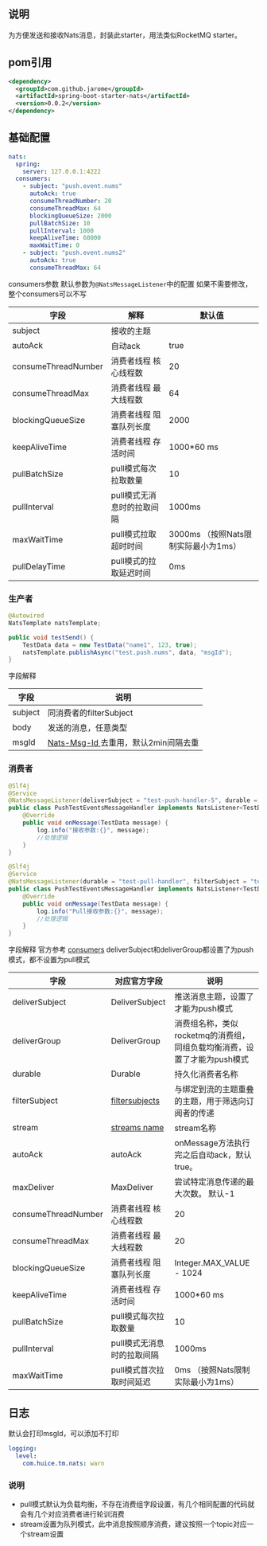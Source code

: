 ## 说明
为方便发送和接收Nats消息，封装此starter，用法类似RocketMQ starter。
## pom引用
```xml
<dependency>
  <groupId>com.github.jarome</groupId>
  <artifactId>spring-boot-starter-nats</artifactId>
  <version>0.0.2</version>
</dependency>
```
## 基础配置
```yaml
nats:
  spring:
    server: 127.0.0.1:4222
  consumers:
    - subject: "push.event.nums"
      autoAck: true
      consumeThreadNumber: 20
      consumeThreadMax: 64
      blockingQueueSize: 2000
      pullBatchSize: 10
      pullInterval: 1000
      keepAliveTime: 60000
      maxWaitTime: 0
    - subject: "push.event.nums2"
      autoAck: true
      consumeThreadMax: 64

```
consumers参数
默认参数为` @NatsMessageListener `中的配置
如果不需要修改，整个consumers可以不写

| 字段 | 解释 | 默认值                    |
| --- | --- |------------------------|
| subject | 接收的主题 |
| autoAck | 自动ack | true                   |
| consumeThreadNumber | 消费者线程 核心线程数 | 20                     |
| consumeThreadMax | 消费者线程 最大线程数 | 64                     |
| blockingQueueSize | 消费者线程 阻塞队列长度 | 2000                   |
| keepAliveTime | 消费者线程  存活时间 | 1000*60 ms             |
| pullBatchSize | pull模式每次拉取数量 | 10                     |
| pullInterval | pull模式无消息时的拉取间隔 | 1000ms                 |
| maxWaitTime | pull模式拉取超时时间 | 3000ms （按照Nats限制实际最小为1ms） |
| pullDelayTime | pull模式的拉取延迟时间 |0ms |

### 生产者
```java
@Autowired
NatsTemplate natsTemplate;

public void testSend() {
    TestData data = new TestData("name1", 123, true);
    natsTemplate.publishAsync("test.push.nums", data, "msgId");
}        
```
字段解释

| 字段 | 说明 |
| --- | --- |
| subject | 同消费者的filterSubject |
| body | 发送的消息，任意类型 |
| msgId | [Nats-Msg-Id ](https://docs.nats.io/using-nats/developer/develop_jetstream/model_deep_dive#message-deduplication)去重用，默认2min间隔去重 |



### 消费者
```java
@Slf4j
@Service
@NatsMessageListener(deliverSubject = "test-push-handler-5", durable = "test-push-handler-5", filterSubject = "test.push.nums", stream = "TEST-PUSH-EVENTS", deliverGroup = "deliver-test-group")
public class PushTestEventsMessageHandler implements NatsListener<TestData> {
    @Override
    public void onMessage(TestData message) {
        log.info("接收参数:{}", message);
        //处理逻辑
    }
}

@Slf4j
@Service
@NatsMessageListener(durable = "test-pull-handler", filterSubject = "test.pull.nums", stream = "TEST-PULL-EVENTS")
public class PushTestEventsMessageHandler implements NatsListener<TestData> {
    @Override
    public void onMessage(TestData message) {
        log.info("Pull接收参数:{}", message);
        //处理逻辑
    }
}
```

字段解释
官方参考 [consumers](https://docs.nats.io/nats-concepts/jetstream/consumers)   deliverSubject和deliverGroup都设置了为push模式，都不设置为pull模式

| 字段 | 对应官方字段 | 说明 |
| --- | --- | --- |
| deliverSubject | DeliverSubject | 推送消息主题，设置了才能为push模式 |
| deliverGroup | DeliverGroup | 消费组名称，类似rocketmq的消费组，同组负载均衡消费，设置了才能为push模式 |
| durable | Durable | 持久化消费者名称 |
| filterSubject | [filtersubjects](https://docs.nats.io/nats-concepts/jetstream/consumers#filtersubjects) | 与绑定到流的主题重叠的主题，用于筛选向订阅者的传递 |
| stream | [streams name](https://docs.nats.io/nats-concepts/jetstream/streams) | stream名称 |
| autoAck | autoAck | onMessage方法执行完之后自动ack，默认true。 |
| maxDeliver | MaxDeliver | 尝试特定消息传递的最大次数。 默认-1 |
| consumeThreadNumber | 消费者线程 核心线程数 | 20 |
| consumeThreadMax | 消费者线程 最大线程数 | 20 |
| blockingQueueSize | 消费者线程 阻塞队列长度 | Integer.MAX_VALUE - 1024 |
| keepAliveTime | 消费者线程  存活时间 | 1000*60 ms |
| pullBatchSize | pull模式每次拉取数量 | 10 |
| pullInterval | pull模式无消息时的拉取间隔 | 1000ms |
| maxWaitTime | pull模式首次拉取时间延迟 | 0ms （按照Nats限制实际最小为1ms） |

## 日志
默认会打印msgId，可以添加不打印
```yaml
logging:
  level:
    com.huice.tm.nats: warn
```
### 说明

- pull模式默认为负载均衡，不存在消费组字段设置，有几个相同配置的代码就会有几个对应消费者进行轮训消费
- stream设置为队列模式，此中消息按照顺序消费，建议按照一个topic对应一个stream设置

